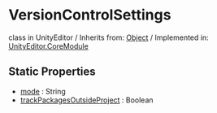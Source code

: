 # VersionControlSettings
class in UnityEditor
 / Inherits from: <a href="https://docs.unity3d.com/6000.0/Documentation/ScriptReference/Object.html">Object</a> / Implemented in: <a href="https://docs.unity3d.com/6000.0/Documentation/ScriptReference/UnityEditor.CoreModule.html">UnityEditor.CoreModule</a>

## Static Properties
- <a href="https://docs.unity3d.com/6000.0/Documentation/ScriptReference/VersionControlSettings-mode.html">mode</a> : String
- <a href="https://docs.unity3d.com/6000.0/Documentation/ScriptReference/VersionControlSettings-trackPackagesOutsideProject.html">trackPackagesOutsideProject</a> : Boolean
